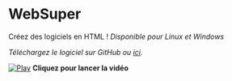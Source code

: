 # WebSuper
Créez des logiciels en HTML !
*Disponible pour Linux et Windows*

*Téléchargez le logiciel sur GitHub ou [ici](http://websuper.cylune.fr/).*

[![Play](https://www.cylune.fr/websuper/mini.jpg)](https://youtu.be/oe-wSeMieBs)
**Cliquez pour lancer la vidéo**
